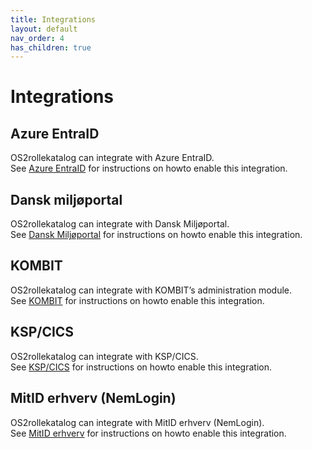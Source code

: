 ```yaml
---
title: Integrations
layout: default
nav_order: 4
has_children: true
---
```

# Integrations
## Azure EntraID
OS2rollekatalog can integrate with Azure EntraID.  
See [Azure EntraID](intraid) for instructions on howto enable this integration.  

## Dansk miljøportal
OS2rollekatalog can integrate with Dansk Miljøportal.  
See [Dansk Miljøportal](dmp) for instructions on howto enable this integration.  

## KOMBIT 
OS2rollekatalog can integrate with KOMBIT’s administration module.  
See [KOMBIT](kombit) for instructions on howto enable this integration.  

## KSP/CICS
OS2rollekatalog can integrate with KSP/CICS.  
See [KSP/CICS](kspcics) for instructions on howto enable this integration.  

## MitID erhverv (NemLogin)
OS2rollekatalog can integrate with MitID erhverv (NemLogin).  
See [MitID erhverv](mitid) for instructions on howto enable this integration.  

